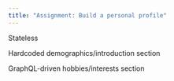 ```yaml
---
title: "Assignment: Build a personal profile"
---
```


Stateless

Hardcoded demographics/introduction section

GraphQL-driven hobbies/interests section